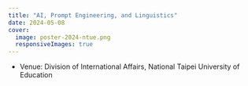 ```yaml
---
title: "AI, Prompt Engineering, and Linguistics"
date: 2024-05-08
cover:
  image: poster-2024-ntue.png
  responsiveImages: true
---
```


-   Venue: Division of International Affairs, National Taipei University of Education
